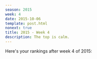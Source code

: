 ```yaml
---
season: 2015
week: 4
date: 2015-10-06
template: post.html
nonext: true
title: 2015 - Week 4
description: The top is calm.
---
```


Here's your rankings after week 4 of 2015:

